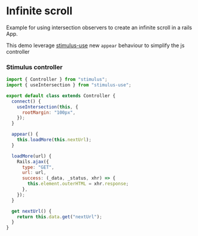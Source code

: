 # Infinite scroll 

Example for using intersection observers to create an infinite scroll in a rails App.

This demo leverage [stimulus-use](https://github.com/adrienpoly/stimulus-use) new `appear` behaviour to simplify the js controller

### Stimulus controller
```js
import { Controller } from "stimulus";
import { useIntersection } from "stimulus-use";

export default class extends Controller {
  connect() {
    useIntersection(this, {
      rootMargin: "100px",
    });
  }

  appear() {
    this.loadMore(this.nextUrl);
  }

  loadMore(url) {
    Rails.ajax({
      type: "GET",
      url: url,
      success: (_data, _status, xhr) => {
        this.element.outerHTML = xhr.response;
      },
    });
  }

  get nextUrl() {
    return this.data.get("nextUrl");
  }
}
```
